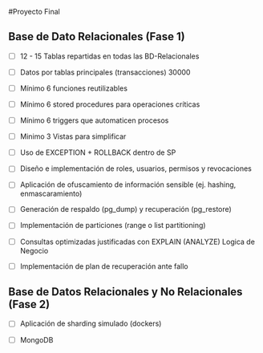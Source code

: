 #Proyecto Final 
## Base de Dato Relacionales (Fase 1)

- [ ] 12 - 15 Tablas repartidas en todas las BD-Relacionales 

- [ ] Datos por tablas principales (transacciones) 30000

- [ ] Mínimo 6 funciones reutilizables

- [ ] Mínimo 6 stored procedures para operaciones críticas

- [ ] Mínimo 6 triggers que automaticen procesos

- [ ] Minimo 3 Vistas para simplificar 

- [ ] Uso de EXCEPTION + ROLLBACK dentro de SP

- [ ] Diseño e implementación de roles, usuarios, permisos y revocaciones

- [ ] Aplicación de ofuscamiento de información sensible (ej. hashing, enmascaramiento)

- [ ] Generación de respaldo (pg_dump) y recuperación (pg_restore)

- [ ] Implementación de particiones (range o list partitioning)

- [ ] Consultas optimizadas justificadas con EXPLAIN (ANALYZE) Logica de Negocio

- [ ] Implementación de plan de recuperación ante fallo

## Base de Datos Relacionales y No Relacionales (Fase 2) 

- [ ] Aplicación de sharding simulado (dockers)

- [ ] MongoDB 